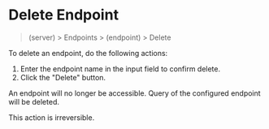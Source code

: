 # Delete Endpoint

> (server) > Endpoints > (endpoint) > Delete

To delete an endpoint, do the following actions:

1. Enter the endpoint name in the input field to confirm delete.
2. Click the "Delete" button.

An endpoint will no longer be accessible. Query of the configured endpoint will be deleted.

This action is irreversible.